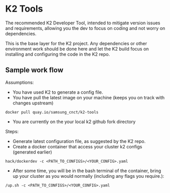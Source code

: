 # K2 Tools

The recommended K2 Developer Tool, intended to mitigate version issues and requirements,
allowing you the dev to focus on coding and not worry on dependencies.

This is the base layer for the K2 project. Any dependencies or other environment 
work should be done here and let the K2 build focus on installing and 
configuring the code in the K2 repo.

## Sample work flow

Assumptions:
* You have used K2 to generate a config file.
* You have pull the latest image on your machine (keeps you on track with changes upstream)

```
docker pull quay.io/samsung_cnct/k2-tools
```

* You are currently on the your local k2 github fork directory

Steps:
* Generate latest configuration file, as suggested by the K2 repo.
* Create a docker container that access your cluster k2 configs (generated earlier)

```
hack/dockerdev -c <PATH_TO_CONFIGS>/<YOUR_CONFIG>.yaml
```

* After some time, you will be in the bash terminal of the container, bring up your cluster
as you would normally (including any flags you require.):

```
/up.sh -c <PATH_TO_CONFIGS>/<YOUR_CONFIG>.yaml
```

